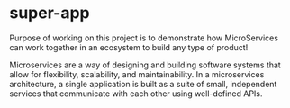 # super-app

Purpose of working on this project is to demonstrate how MicroServices can work together in an ecosystem to build any type of product!

Microservices are a way of designing and building software systems that allow for flexibility, scalability, and maintainability.
In a microservices architecture, a single application is built as a suite of small, independent services that communicate with each other
using well-defined APIs.
